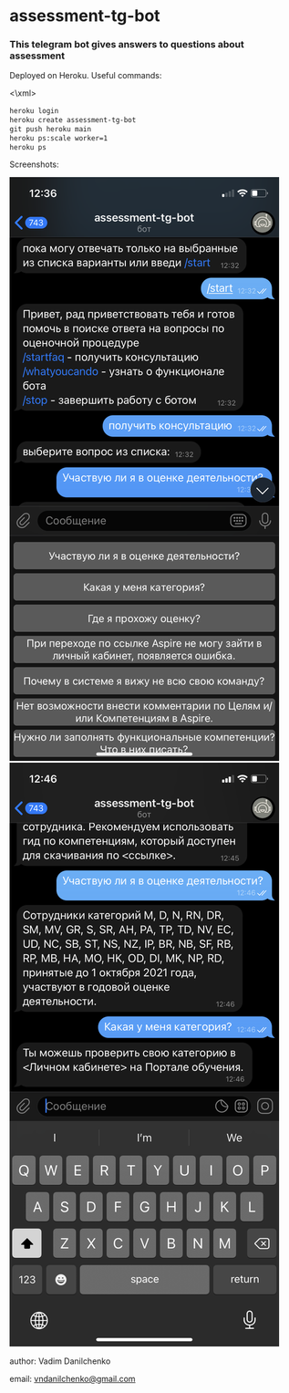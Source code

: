 # assessment-tg-bot
### This telegram bot gives answers to questions about assessment

Deployed on Heroku. Useful commands:

<\xml>
    
    heroku login
    heroku create assessment-tg-bot
    git push heroku main
    heroku ps:scale worker=1
    heroku ps



Screenshots:

![menu](media/1.png)
![answers](media/2.png)

author: Vadim Danilchenko

email: vndanilchenko@gmail.com